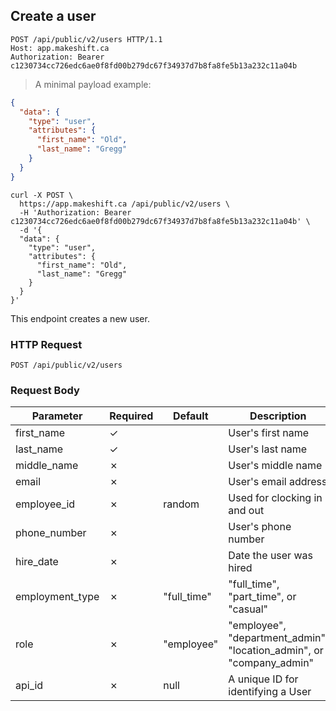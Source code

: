## Create a user

```http
POST /api/public/v2/users HTTP/1.1
Host: app.makeshift.ca
Authorization: Bearer c1230734cc726edc6ae0f8fd00b279dc67f34937d7b8fa8fe5b13a232c11a04b
```

> A minimal payload example:

```json
{
  "data": {
    "type": "user",
    "attributes": {
      "first_name": "Old",
      "last_name": "Gregg"
    }
  }
}
```

```shell
curl -X POST \
  https://app.makeshift.ca /api/public/v2/users \
  -H 'Authorization: Bearer c1230734cc726edc6ae0f8fd00b279dc67f34937d7b8fa8fe5b13a232c11a04b' \
  -d '{
  "data": {
    "type": "user",
    "attributes": {
      "first_name": "Old",
      "last_name": "Gregg"
    }
  }
}'
```

This endpoint creates a new user.

### HTTP Request

`POST /api/public/v2/users`

### Request Body

Parameter          | Required | Default     | Description
---------          | -------- | -------     | -----------
first_name         | ✓        |             | User's first name
last_name          | ✓        |             | User's last name
middle_name        | ✗        |             | User's middle name
email              | ✗        |             | User's email address
employee_id        | ✗        | random      | Used for clocking in and out
phone_number       | ✗        |             | User's phone number
hire_date          | ✗        |             | Date the user was hired
employment_type    | ✗        | "full_time" | "full_time", "part_time", or "casual"
role               | ✗        | "employee"  | "employee", "department_admin", "location_admin", or "company_admin"
api_id             | ✗        | null        | A unique ID for identifying a User

